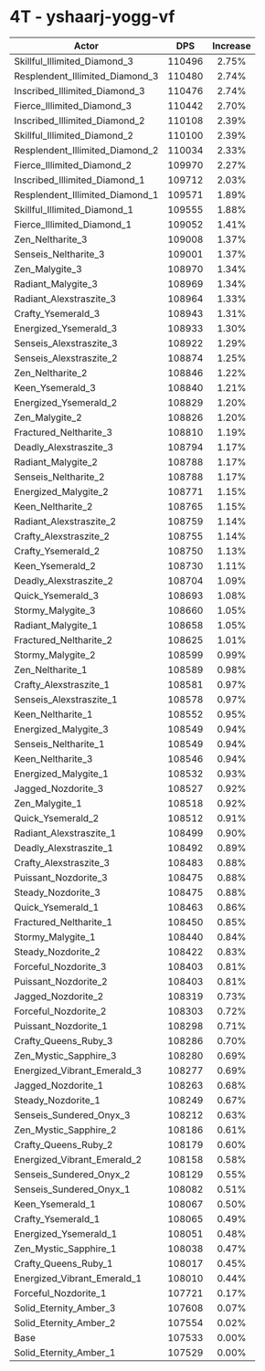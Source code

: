 # 4T - yshaarj-yogg-vf
| Actor | DPS | Increase |
|---|:---:|:---:|
|Skillful_Illimited_Diamond_3|110496|2.75%|
|Resplendent_Illimited_Diamond_3|110480|2.74%|
|Inscribed_Illimited_Diamond_3|110476|2.74%|
|Fierce_Illimited_Diamond_3|110442|2.70%|
|Inscribed_Illimited_Diamond_2|110108|2.39%|
|Skillful_Illimited_Diamond_2|110100|2.39%|
|Resplendent_Illimited_Diamond_2|110034|2.33%|
|Fierce_Illimited_Diamond_2|109970|2.27%|
|Inscribed_Illimited_Diamond_1|109712|2.03%|
|Resplendent_Illimited_Diamond_1|109571|1.89%|
|Skillful_Illimited_Diamond_1|109555|1.88%|
|Fierce_Illimited_Diamond_1|109052|1.41%|
|Zen_Neltharite_3|109008|1.37%|
|Senseis_Neltharite_3|109001|1.37%|
|Zen_Malygite_3|108970|1.34%|
|Radiant_Malygite_3|108969|1.34%|
|Radiant_Alexstraszite_3|108964|1.33%|
|Crafty_Ysemerald_3|108943|1.31%|
|Energized_Ysemerald_3|108933|1.30%|
|Senseis_Alexstraszite_3|108922|1.29%|
|Senseis_Alexstraszite_2|108874|1.25%|
|Zen_Neltharite_2|108846|1.22%|
|Keen_Ysemerald_3|108840|1.21%|
|Energized_Ysemerald_2|108829|1.20%|
|Zen_Malygite_2|108826|1.20%|
|Fractured_Neltharite_3|108810|1.19%|
|Deadly_Alexstraszite_3|108794|1.17%|
|Radiant_Malygite_2|108788|1.17%|
|Senseis_Neltharite_2|108788|1.17%|
|Energized_Malygite_2|108771|1.15%|
|Keen_Neltharite_2|108765|1.15%|
|Radiant_Alexstraszite_2|108759|1.14%|
|Crafty_Alexstraszite_2|108755|1.14%|
|Crafty_Ysemerald_2|108750|1.13%|
|Keen_Ysemerald_2|108730|1.11%|
|Deadly_Alexstraszite_2|108704|1.09%|
|Quick_Ysemerald_3|108693|1.08%|
|Stormy_Malygite_3|108660|1.05%|
|Radiant_Malygite_1|108658|1.05%|
|Fractured_Neltharite_2|108625|1.01%|
|Stormy_Malygite_2|108599|0.99%|
|Zen_Neltharite_1|108589|0.98%|
|Crafty_Alexstraszite_1|108581|0.97%|
|Senseis_Alexstraszite_1|108578|0.97%|
|Keen_Neltharite_1|108552|0.95%|
|Energized_Malygite_3|108549|0.94%|
|Senseis_Neltharite_1|108549|0.94%|
|Keen_Neltharite_3|108546|0.94%|
|Energized_Malygite_1|108532|0.93%|
|Jagged_Nozdorite_3|108527|0.92%|
|Zen_Malygite_1|108518|0.92%|
|Quick_Ysemerald_2|108512|0.91%|
|Radiant_Alexstraszite_1|108499|0.90%|
|Deadly_Alexstraszite_1|108492|0.89%|
|Crafty_Alexstraszite_3|108483|0.88%|
|Puissant_Nozdorite_3|108475|0.88%|
|Steady_Nozdorite_3|108475|0.88%|
|Quick_Ysemerald_1|108463|0.86%|
|Fractured_Neltharite_1|108450|0.85%|
|Stormy_Malygite_1|108440|0.84%|
|Steady_Nozdorite_2|108422|0.83%|
|Forceful_Nozdorite_3|108403|0.81%|
|Puissant_Nozdorite_2|108403|0.81%|
|Jagged_Nozdorite_2|108319|0.73%|
|Forceful_Nozdorite_2|108303|0.72%|
|Puissant_Nozdorite_1|108298|0.71%|
|Crafty_Queens_Ruby_3|108286|0.70%|
|Zen_Mystic_Sapphire_3|108280|0.69%|
|Energized_Vibrant_Emerald_3|108277|0.69%|
|Jagged_Nozdorite_1|108263|0.68%|
|Steady_Nozdorite_1|108249|0.67%|
|Senseis_Sundered_Onyx_3|108212|0.63%|
|Zen_Mystic_Sapphire_2|108186|0.61%|
|Crafty_Queens_Ruby_2|108179|0.60%|
|Energized_Vibrant_Emerald_2|108158|0.58%|
|Senseis_Sundered_Onyx_2|108129|0.55%|
|Senseis_Sundered_Onyx_1|108082|0.51%|
|Keen_Ysemerald_1|108067|0.50%|
|Crafty_Ysemerald_1|108065|0.49%|
|Energized_Ysemerald_1|108051|0.48%|
|Zen_Mystic_Sapphire_1|108038|0.47%|
|Crafty_Queens_Ruby_1|108017|0.45%|
|Energized_Vibrant_Emerald_1|108010|0.44%|
|Forceful_Nozdorite_1|107721|0.17%|
|Solid_Eternity_Amber_3|107608|0.07%|
|Solid_Eternity_Amber_2|107554|0.02%|
|Base|107533|0.00%|
|Solid_Eternity_Amber_1|107529|0.00%|
